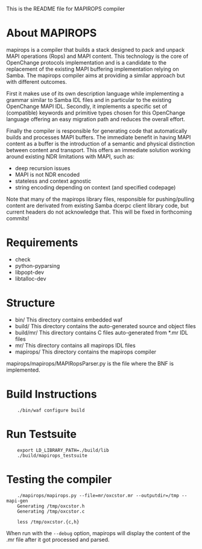 This is the README file for MAPIROPS compiler


About MAPIROPS
==============

mapirops is a compiler that builds a stack designed to pack and unpack
MAPI operations (Rops) and MAPI content. This technology is the core
of OpenChange protocols implementation and is a candidate to the
replacement of the existing MAPI buffering implementation relying on
Samba. The mapirops compiler aims at providing a similar approach but
with different outcomes.

First it makes use of its own description language while implementing
a grammar similar to Samba IDL files and in particular to the existing
OpenChange MAPI IDL. Secondly, it implements a specific set of
(compatible) keywords and primitive types chosen for this OpenChange
language offering an easy migration path and reduces the overall
effort.

Finally the compiler is responsible for generating code that
automatically builds and processes MAPI buffers. The immediate benefit
in having MAPI content as a buffer is the introduction of a semantic
and physical distinction between content and transport. This offers an
immediate solution working around existing NDR limitations with MAPI,
such as:

- deep recursion issues
- MAPI is not NDR encoded
- stateless and context agnostic
- string encoding depending on context (and specified codepage)

Note that many of the mapirops library files, responsible for pushing/pulling content
are derivated from existing Samba dcerpc client library code, but current headers do
not acknowledge that. This will be fixed in forthcoming commits!


Requirements
============

* check
* python-pyparsing
* libpopt-dev
* libtalloc-dev


Structure
=========

- bin/		This directory contains embedded waf
- build/	This directory contains the auto-generated source and object files
- build/mr/	This directory contains C files auto-generated from *.mr IDL files
- mr/		This directory contains all mapirops IDL files
- mapirops/	This directory contains the mapirops compiler

mapirops/mapirops/MAPIRopsParser.py is the file where the BNF is implemented.


Build Instructions
==================

        ./bin/waf configure build


Run Testsuite
=============

        export LD_LIBRARY_PATH=./build/lib
        ./build/mapirops_testsuite


Testing the compiler
====================

        ./mapirops/mapirops.py --file=mr/oxcstor.mr --outputdir=/tmp --mapi-gen
        Generating /tmp/oxcstor.h
        Generating /tmp/oxcstor.c
        
        less /tmp/oxcstor.{c,h}

When run with the `--debug` option, mapirops will display the content of the .mr
file after it got processed and parsed.

